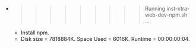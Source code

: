 * >>>>>>>>> Running inst-xtra-web-dev-npm.sh ...
  * Install npm.
  * Disk size = 7818884K. Space Used = 6016K. Runtime = 00:00:00:04.
